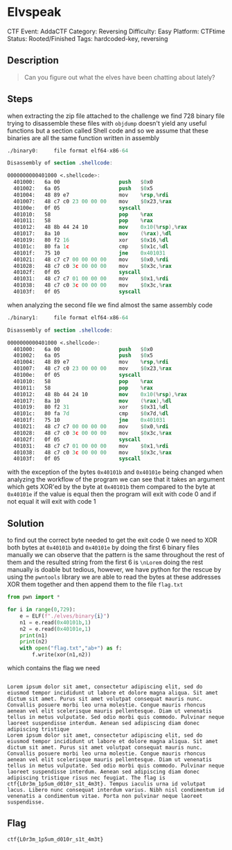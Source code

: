 # Elvspeak

CTF Event: AddaCTF
Category: Reversing
Difficulty: Easy
Platform: CTFtime
Status: Rooted/Finished
Tags: hardcoded-key, reversing

## Description

> Can you figure out what the elves have been chatting about lately?
> 

## Steps

when extracting the zip file attached to the challenge we find 728 binary file
trying to disassemble these files with `objdump` doesn't yield any useful functions but a section called Shell code and so we assume that these binaries are all the same function written in assembly

```nasm
./binary0:     file format elf64-x86-64

Disassembly of section .shellcode:

0000000000401000 <.shellcode>:
  401000:	6a 00                	push   $0x0
  401002:	6a 05                	push   $0x5
  401004:	48 89 e7             	mov    %rsp,%rdi
  401007:	48 c7 c0 23 00 00 00 	mov    $0x23,%rax
  40100e:	0f 05                	syscall
  401010:	58                   	pop    %rax
  401011:	58                   	pop    %rax
  401012:	48 8b 44 24 10       	mov    0x10(%rsp),%rax
  401017:	8a 10                	mov    (%rax),%dl
  401019:	80 f2 16             	xor    $0x16,%dl
  40101c:	80 fa 1c             	cmp    $0x1c,%dl
  40101f:	75 10                	jne    0x401031
  401021:	48 c7 c7 00 00 00 00 	mov    $0x0,%rdi
  401028:	48 c7 c0 3c 00 00 00 	mov    $0x3c,%rax
  40102f:	0f 05                	syscall
  401031:	48 c7 c7 01 00 00 00 	mov    $0x1,%rdi
  401038:	48 c7 c0 3c 00 00 00 	mov    $0x3c,%rax
  40103f:	0f 05                	syscall
```

when analyzing the second file we find almost the same assembly code

```nasm
./binary1:     file format elf64-x86-64

Disassembly of section .shellcode:

0000000000401000 <.shellcode>:
  401000:	6a 00                	push   $0x0
  401002:	6a 05                	push   $0x5
  401004:	48 89 e7             	mov    %rsp,%rdi
  401007:	48 c7 c0 23 00 00 00 	mov    $0x23,%rax
  40100e:	0f 05                	syscall 
  401010:	58                   	pop    %rax
  401011:	58                   	pop    %rax
  401012:	48 8b 44 24 10       	mov    0x10(%rsp),%rax
  401017:	8a 10                	mov    (%rax),%dl
  401019:	80 f2 31             	xor    $0x31,%dl
  40101c:	80 fa 7d             	cmp    $0x7d,%dl
  40101f:	75 10                	jne    0x401031
  401021:	48 c7 c7 00 00 00 00 	mov    $0x0,%rdi
  401028:	48 c7 c0 3c 00 00 00 	mov    $0x3c,%rax
  40102f:	0f 05                	syscall 
  401031:	48 c7 c7 01 00 00 00 	mov    $0x1,%rdi
  401038:	48 c7 c0 3c 00 00 00 	mov    $0x3c,%rax
  40103f:	0f 05                	syscall
```

with the exception of the bytes `0x40101b` and `0x40101e` being changed
when analyzing the workflow of the program we can see that it takes an argument which gets XOR'ed by the byte at `0x40101b` them compared to the byte at `0x40101e`
if the value is equal then the program will exit with code 0 and if not equal it will exit with code 1

## Solution

to find out the correct byte needed to get the exit code 0 we need to XOR both bytes at `0x40101b` and `0x40101e` by doing the first 6 binary files manually we can observe that the pattern is the same throughout the rest of them and the resulted string from the first 6 is `\nLorem`
doing the rest manually is doable but tedious, however, we have python for the rescue by using the `pwntools` library we are able to read the bytes at these addresses XOR them together and then append them to the file `flag.txt`

```python
from pwn import *

for i in range(0,729):
    e = ELF(f"./elves/binary{i}")
    n1 = e.read(0x40101b,1)
    n2 = e.read(0x40101e,1)
    print(n1)
    print(n2)
    with open("flag.txt","ab+") as f:
        f.write(xor(n1,n2))

```

which contains the flag we need

```

Lorem ipsum dolor sit amet, consectetur adipiscing elit, sed do eiusmod tempor incididunt ut labore et dolore magna aliqua. Sit amet dictum sit amet. Purus sit amet volutpat consequat mauris nunc. Convallis posuere morbi leo urna molestie. Congue mauris rhoncus aenean vel elit scelerisque mauris pellentesque. Diam ut venenatis tellus in metus vulputate. Sed odio morbi quis commodo. Pulvinar neque laoreet suspendisse interdum. Aenean sed adipiscing diam donec adipiscing tristique
Lorem ipsum dolor sit amet, consectetur adipiscing elit, sed do eiusmod tempor incididunt ut labore et dolore magna aliqua. Sit amet dictum sit amet. Purus sit amet volutpat consequat mauris nunc. Convallis posuere morbi leo urna molestie. Congue mauris rhoncus aenean vel elit scelerisque mauris pellentesque. Diam ut venenatis tellus in metus vulputate. Sed odio morbi quis commodo. Pulvinar neque laoreet suspendisse interdum. Aenean sed adipiscing diam donec adipiscing tristique risus nec feugiat. The flag is ctf{L0r3m_1p5um_d010r_s1t_4m3t}. Tempus iaculis urna id volutpat lacus. Libero nunc consequat interdum varius. Nibh nisl condimentum id venenatis a condimentum vitae. Porta non pulvinar neque laoreet suspendisse.
```

## Flag

`ctf{L0r3m_1p5um_d010r_s1t_4m3t}`